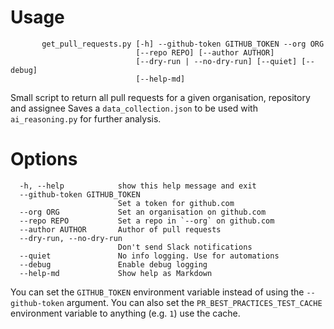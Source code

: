 # Usage
```
       get_pull_requests.py [-h] --github-token GITHUB_TOKEN --org ORG
                            [--repo REPO] [--author AUTHOR]
                            [--dry-run | --no-dry-run] [--quiet] [--debug]
                            [--help-md]
```
Small script to return all pull requests for a given organisation, repository
and assignee Saves a `data_collection.json` to be used with `ai_reasoning.py`
for further analysis.

# Options
```
  -h, --help            show this help message and exit
  --github-token GITHUB_TOKEN
                        Set a token for github.com
  --org ORG             Set an organisation on github.com
  --repo REPO           Set a repo in `--org` on github.com
  --author AUTHOR       Author of pull requests
  --dry-run, --no-dry-run
                        Don't send Slack notifications
  --quiet               No info logging. Use for automations
  --debug               Enable debug logging
  --help-md             Show help as Markdown
```
You can set the `GITHUB_TOKEN` environment variable instead of using the
`--github-token` argument. You can also set the `PR_BEST_PRACTICES_TEST_CACHE`
environment variable to anything (e.g. `1`) use the cache.

